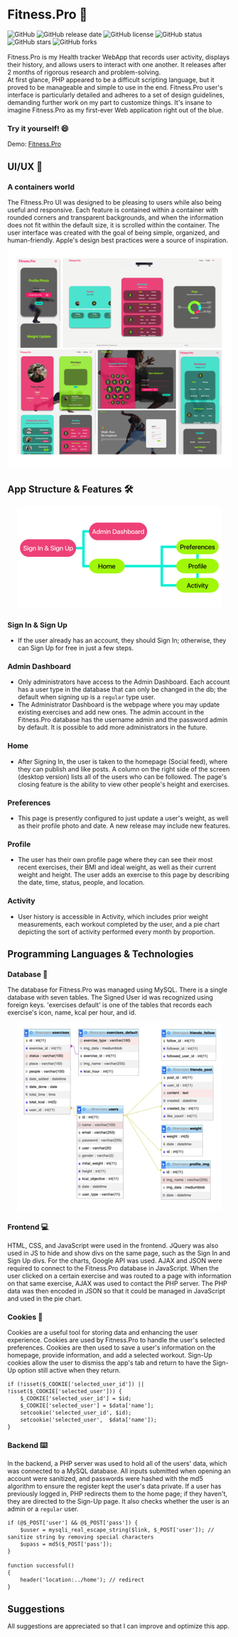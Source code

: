 # Fitness.Pro 🏃 
![GitHub](https://img.shields.io/github/v/release/TiagoValenteM/Fitness.Pro) ![GitHub release date](https://img.shields.io/github/release-date/TiagoValenteM/Fitness.Pro) ![GitHub license](https://img.shields.io/github/license/TiagoValenteM/Fitness.Pro) ![GitHub status](https://img.shields.io/uptimerobot/status/m792057315-f95058d2b5100d623d7ff991) ![GitHub stars](https://img.shields.io/github/stars/TiagoValenteM/Fitness.Pro) ![GitHub forks](https://img.shields.io/github/forks/TiagoValenteM/Fitness.Pro)
<br>
<br>
Fitness.Pro is my Health tracker WebApp that records user activity, displays their history, and allows users to interact with one another. It releases  after 2 months of rigorous research and problem-solving. <br>
At first glance, PHP appeared to be a difficult scripting language, but it proved to be manageable and simple to use in the end. Fitness.Pro user's interface is particularly detailed and adheres to a set of design guidelines, demanding further work on my part to customize things. It's insane to imagine Fitness.Pro as my first-ever Web application right out of the blue.

### Try it yourself! 😄
Demo: <a href="https://fitnesspro.tvalente.ml/">Fitness.Pro</a>

## UI/UX 📱
### A containers world
The Fitness.Pro UI was designed to be pleasing to users while also being useful and responsive. Each feature is contained within a container with rounded corners and transparent backgrounds, and when the information does not fit within the default size, it is scrolled within the container. The user interface was created with the goal of being simple, organized, and human-friendly. Apple's design best practices were a source of inspiration.
<img src="img/screenshots/app_preview.png">

## App Structure & Features 🛠️
<p align="center">
  <img width="460" src="img/screenshots/structure.png">
</p>

### Sign In & Sign Up
- If the user already has an account, they should Sign In; otherwise, they can Sign Up for free in just a few steps.

### Admin Dashboard
- Only administrators have access to the Admin Dashboard. Each account has a user type in the database that can only be changed in the db; the default when signing up is a `regular` type user. 
- The Administrator Dashboard is the webpage where you may update existing exercises and add new ones. The admin account in the Fitness.Pro database has the username admin and the password admin by default. It is possible to add more administrators in the future.

### Home
- After Signing In, the user is taken to the homepage (Social feed), where they can publish and like posts. A column on the right side of the screen (desktop version) lists all of the users who can be followed. The page's closing feature is the ability to view other people's height and exercises.

### Preferences
- This page is presently configured to just update a user's weight, as well as their profile photo and date. A new release may include new features.

### Profile
- The user has their own profile page where they can see their most recent exercises, their BMI and ideal weight, as well as their current weight and height. The user adds an exercise to this page by describing the date, time, status, people, and location.

### Activity
- User history is accessible in Activity, which includes prior weight measurements, each workout completed by the user, and a pie chart depicting the sort of activity performed every month by proportion.

## Programming Languages & Technologies

### Database 📁
The database for Fitness.Pro was managed using MySQL. There is a single database with seven tables. The Signed User id was recognized using foreign keys. 'exercises default' is one of the tables that records each exercise's icon, name, kcal per hour, and id.<br>

<p align="center">
  <img width="460" src="img/screenshots/db.png">
</p>

### Frontend 💻
HTML, CSS, and JavaScript were used in the frontend. JQuery was also used in JS to hide and show divs on the same page, such as the Sign In and Sign Up divs. For the charts, Google API was used. AJAX and JSON were required to connect to the Fitness.Pro database in JavaScript. When the user clicked on a certain exercise and was routed to a page with information on that same exercise, AJAX was used to contact the PHP server. The PHP data was then encoded in JSON so that it could be managed in JavaScript and used in the pie chart.

### Cookies 🍪
Cookies are a useful tool for storing data and enhancing the user experience. Cookies are used by Fitness.Pro to handle the user's selected preferences. Cookies are then used to save a user's information on the homepage, provide information, and add a selected workout. Sign-Up cookies allow the user to dismiss the app's tab and return to have the Sign-Up option still active when they return.

```
if (!isset($_COOKIE['selected_user_id']) || !isset($_COOKIE['selected_user'])) {
    $_COOKIE['selected_user_id'] = $id;
    $_COOKIE['selected_user'] = $data['name'];
    setcookie('selected_user_id', $id);
    setcookie('selected_user',  $data['name']);
}
```


### Backend ⌨️
In the backend, a PHP server was used to hold all of the users' data, which was connected to a MySQL database. All inputs submitted when opening an account were sanitized, and passwords were hashed with the md5 algorithm to ensure the register kept the user's data private. If a user has previously logged in, PHP redirects them to the home page; if they haven't, they are directed to the Sign-Up page. It also checks whether the user is an admin or a `regular` user.


```
if (@$_POST['user'] && @$_POST['pass']) {
    $uuser = mysqli_real_escape_string($link, $_POST['user']); // sanitize string by removing special characters
    $upass = md5($_POST['pass']);
}

function successful()
{
    header('location:../home'); // redirect
}
```
## Suggestions
All suggestions are appreciated so that I can improve and optimize this app.
